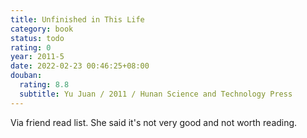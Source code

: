 ```yaml
---
title: Unfinished in This Life
category: book
status: todo
rating: 0
year: 2011-5
date: 2022-02-23 00:46:25+08:00
douban:
  rating: 8.8
  subtitle: Yu Juan / 2011 / Hunan Science and Technology Press
---
```


Via friend read list. She said it's not very good and not worth reading.
